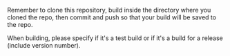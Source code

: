 Remember to clone this repository, build inside the directory where you cloned the repo, then commit and push so that your build will be saved to the repo.

When building, please specify if it's a test build or if it's a build for a release (include version number).
